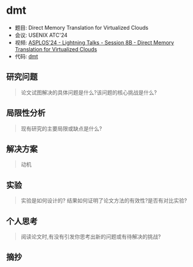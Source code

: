 
# dmt

<!-- TODO -->

- 题目: Direct Memory Translation for Virtualized Clouds
- 会议: USENIX ATC'24
- 视频: [ASPLOS'24 - Lightning Talks - Session 8B - Direct Memory Translation for Virtualized Clouds](https://www.youtube.com/watch?v=DdIoZ4gDQCE)
- 代码: [dmt](https://github.com/xlab-uiuc/dmt)

## 研究问题

> 论文试图解决的具体问题是什么?该问题的核心挑战是什么?



## 局限性分析

> 现有研究的主要局限或缺点是什么?



## 解决方案

> 动机

## 实验

> 实验是如何设计的? 结果如何证明了论文方法的有效性?是否有对比实验?



## 个人思考

> 阅读论文时,有没有引发你思考出新的问题或有待解决的挑战?

## 摘抄